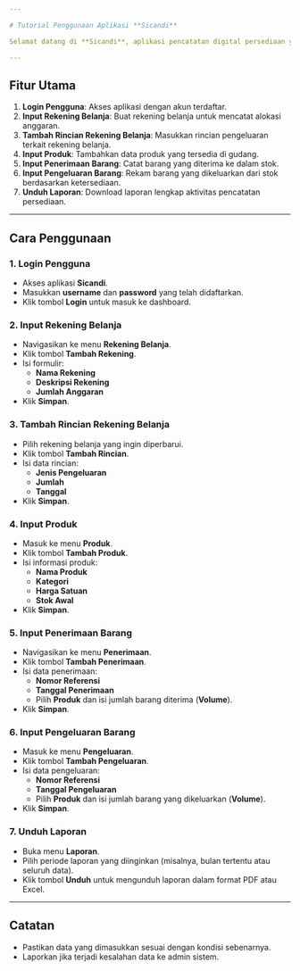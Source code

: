 ```yaml
---

# Tutorial Penggunaan Aplikasi **Sicandi**

Selamat datang di **Sicandi**, aplikasi pencatatan digital persediaan yang memudahkan pengelolaan stok secara efisien. Dalam panduan ini, Anda akan mempelajari langkah-langkah untuk menggunakan fitur utama aplikasi.

---
```


## **Fitur Utama**
1. **Login Pengguna**: Akses aplikasi dengan akun terdaftar.
2. **Input Rekening Belanja**: Buat rekening belanja untuk mencatat alokasi anggaran.
3. **Tambah Rincian Rekening Belanja**: Masukkan rincian pengeluaran terkait rekening belanja.
4. **Input Produk**: Tambahkan data produk yang tersedia di gudang.
5. **Input Penerimaan Barang**: Catat barang yang diterima ke dalam stok.
6. **Input Pengeluaran Barang**: Rekam barang yang dikeluarkan dari stok berdasarkan ketersediaan.
7. **Unduh Laporan**: Download laporan lengkap aktivitas pencatatan persediaan.

---

## **Cara Penggunaan**

### **1. Login Pengguna**
- Akses aplikasi **Sicandi**.
- Masukkan **username** dan **password** yang telah didaftarkan.
- Klik tombol **Login** untuk masuk ke dashboard.

### **2. Input Rekening Belanja**
- Navigasikan ke menu **Rekening Belanja**.
- Klik tombol **Tambah Rekening**.
- Isi formulir:
  - **Nama Rekening**
  - **Deskripsi Rekening**
  - **Jumlah Anggaran**
- Klik **Simpan**.

### **3. Tambah Rincian Rekening Belanja**
- Pilih rekening belanja yang ingin diperbarui.
- Klik tombol **Tambah Rincian**.
- Isi data rincian:
  - **Jenis Pengeluaran**
  - **Jumlah**
  - **Tanggal**
- Klik **Simpan**.

### **4. Input Produk**
- Masuk ke menu **Produk**.
- Klik tombol **Tambah Produk**.
- Isi informasi produk:
  - **Nama Produk**
  - **Kategori**
  - **Harga Satuan**
  - **Stok Awal**
- Klik **Simpan**.

### **5. Input Penerimaan Barang**
- Navigasikan ke menu **Penerimaan**.
- Klik tombol **Tambah Penerimaan**.
- Isi data penerimaan:
  - **Nomor Referensi**
  - **Tanggal Penerimaan**
  - Pilih **Produk** dan isi jumlah barang diterima (**Volume**).
- Klik **Simpan**.

### **6. Input Pengeluaran Barang**
- Masuk ke menu **Pengeluaran**.
- Klik tombol **Tambah Pengeluaran**.
- Isi data pengeluaran:
  - **Nomor Referensi**
  - **Tanggal Pengeluaran**
  - Pilih **Produk** dan isi jumlah barang yang dikeluarkan (**Volume**).
- Klik **Simpan**.

### **7. Unduh Laporan**
- Buka menu **Laporan**.
- Pilih periode laporan yang diinginkan (misalnya, bulan tertentu atau seluruh data).
- Klik tombol **Unduh** untuk mengunduh laporan dalam format PDF atau Excel.

---

## **Catatan**
- Pastikan data yang dimasukkan sesuai dengan kondisi sebenarnya.
- Laporkan jika terjadi kesalahan data ke admin sistem.

